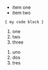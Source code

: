 -   item one
-   item two

<!-- end of list -->

    { my code block }


1.  one
2.  two
3.  three

<!-- end of list -->

1.  uno
5.  dos
6.  tres